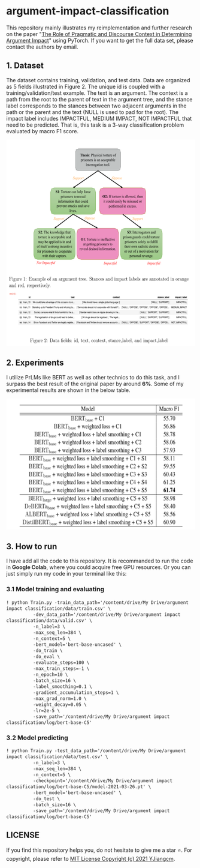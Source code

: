 # argument-impact-classification

This repository mainly illustrates my reimplementation and further research on the paper "[The Role of Pragmatic and Discourse Context in Determining Argument Impact](https://arxiv.org/pdf/2004.03034.pdf)" using PyTorch. If you want to get the full data set, please contact the authors by email.

## 1. Dataset
The dataset contains training, validation, and test data. Data are organized as 5 fields illustrated in Figure 2. The unique id is coupled with a training/validation/test example. The text is an argument. The context is a path from the root to the parent of text in the argument tree, and the stance label corresponds to the stances between two adjacent arguments in the path or the parent and the text (NULL is used to pad for the root). The impact label includes IMPACTFUL, MEDIUM IMPACT, NOT IMPACTFUL that need to be predicted. That is, this task is a 3-way classification problem evaluated by macro F1 score.

<img src="https://github.com/YJiangcm/argument-impact-classification/blob/master/picture/example.png" width="600" height="550">

## 2. Experiments
I utilize PrLMs like BERT as well as other technics to do this task, and I surpass the best result of the original paper by around **6%**. Some of my experimental results are shown in the below table. 

<img src="https://github.com/YJiangcm/argument-impact-classification/blob/master/picture/experiments.png" width="600" height="350">

## 3. How to run
I have add all the code to this repository. It is recommanded to run the code in **Google Colab**, where you could acquire free GPU resources. Or you can just simply run my code in your terminal like this:

### 3.1 Model training and evaluating
```
! python Train.py -train_data_path='/content/drive/My Drive/argument impact classification/data/train.csv' \
          -dev_data_path='/content/drive/My Drive/argument impact classification/data/valid.csv' \
          -n_label=3 \
          -max_seq_len=384 \
          -n_context=5 \
          -bert_model='bert-base-uncased' \
          -do_train \
          -do_eval \
          -evaluate_steps=100 \
          -max_train_steps=-1 \
          -n_epoch=10 \
          -batch_size=16 \
          -label_smoothing=0.1 \
          -gradient_accumulation_steps=1 \
          -max_grad_norm=1.0 \
          -weight_decay=0.05 \
          -lr=2e-5 \
          -save_path='/content/drive/My Drive/argument impact classification/log/bert-base-C5'
```

### 3.2 Model predicting
```
! python Train.py -test_data_path='/content/drive/My Drive/argument impact classification/data/test.csv' \
          -n_label=3 \
          -max_seq_len=384 \
          -n_context=5 \
          -checkpoint='/content/drive/My Drive/argument impact classification/log/bert-base-C5/model-2021-03-26.pt' \
          -bert_model='bert-base-uncased' \
          -do_test \
          -batch_size=16 \
          -save_path='/content/drive/My Drive/argument impact classification/log/bert-base-C5'
```


## LICENSE
If you find this repository helps you, do not hesitate to give me a star ⭐. For copyright, please refer to [MIT License Copyright (c) 2021 YJiangcm](https://github.com/YJiangcm/argument-impact-classification/blob/master/LICENSE).
